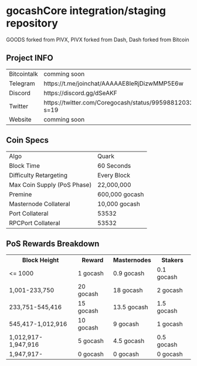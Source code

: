 gocashCore integration/staging repository
=====================================
GOODS forked from PIVX, PIVX forked from Dash, Dash forked from Bitcoin
## Project INFO ##

<table>
<tr><td>Bitcointalk</td><td>comming soon</td></tr>
<tr><td>Telegram</td><td>https://t.me/joinchat/AAAAAE8leRjDizwMMP5E6w</td></tr>
<tr><td>Discord</td><td>https://discord.gg/dSeAKF</td></tr>
<tr><td>Twitter</td><td>https://twitter.com/Coregocash/status/995988120326717442?s=19</td></tr>
<tr><td>Website</td><td>comming soon</td></tr>
</table>

## Coin Specs ##
<table>
<tr><td>Algo</td><td>Quark</td></tr>
<tr><td>Block Time</td><td>60 Seconds</td></tr>
<tr><td>Difficulty Retargeting</td><td>Every Block</td></tr>
<tr><td>Max Coin Supply (PoS Phase)</td><td>22,000,000</td></tr>
<tr><td>Premine</td><td>600,000 gocash</td></tr>
<tr><td>Masternode Collateral</td><td>10,000 gocash</td></tr>
<tr><td>Port Collateral</td><td>53532</td></tr>
<tr><td>RPCPort Collateral</td><td>53532</td></tr>
</table>

## PoS Rewards Breakdown ##

<table>
<th>Block Height</th><th>Reward</th><th>Masternodes</th><th>Stakers</th>
<tr><td><= 1000</td><td>1 gocash</td><td>0.9 gocash</td><td>0.1 gocash</td></tr>
<tr><td>1,001-233,750</td><td>20 gocash</td><td>18 gocash</td><td>2 gocash</td></tr>
<tr><td>233,751-545,416</td><td>15 gocash</td><td>13.5 gocash</td><td>1.5 gocash</td></tr>
<tr><td>545,417-1,012,916</td><td>10 gocash</td><td>9 gocash</td><td>1 gocash</td></tr>
<tr><td>1,012,917-1,947,916</td><td>5 gocash</td><td>4.5 gocash</td><td>0.5 gocash</td></tr>
<tr><td>1,947,917- </td><td>0 gocash</td><td>0 gocash</td><td>0 gocash</td></tr>
</table>
